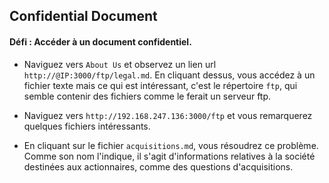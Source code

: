 ## Confidential Document
#### Défi : Accéder à un document confidentiel.

* Naviguez vers `About Us` et observez un lien url `http://@IP:3000/ftp/legal.md`. En cliquant dessus, vous accédez à un fichier texte mais ce qui est intéressant, c'est le répertoire `ftp`, qui semble contenir des fichiers comme le ferait un serveur ftp.

* Naviguez vers `http://192.168.247.136:3000/ftp` et vous remarquerez quelques fichiers intéressants.

* En cliquant sur le fichier `acquisitions.md`, vous résoudrez ce problème. Comme son nom l'indique, il s'agit d'informations relatives à la société destinées aux actionnaires, comme des questions d'acquisitions.

